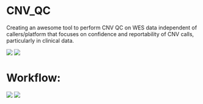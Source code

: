 # CNV_QC

Creating an awesome tool to perform CNV QC on WES data independent of callers/platform that focuses on confidence and reportability of CNV calls, particularly in clinical data.

![](https://github.com/NCBI-Codeathons/CNV_QC/blob/master/Team%20Awesome%20CNV%20slides.jpg)
![](https://github.com/NCBI-Codeathons/CNV_QC/blob/master/Team%20Awesome%20CNV%20slides(1).jpg)
# Workflow:
![](https://github.com/NCBI-Codeathons/CNV_QC/raw/master/workflow.png)
![](https://github.com/NCBI-Codeathons/CNV_QC/blob/master/Team%20Awesome%20CNV%20slides(2).jpg)
